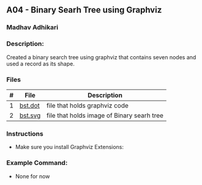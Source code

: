 
## A04 - Binary Searh Tree using Graphviz
### Madhav Adhikari
### Description:
Created a binary search tree using graphviz that contains seven nodes and used a record as its shape.



### Files

|   #   | File            | Description                                        |
| :---: | --------------- | -------------------------------------------------- |
|   1   | [bst.dot  ](bst.dot)      | file that holds graphviz code    |
|   2  | [bst.svg](bst.svg)     | file that holds image of Binary searh tree    |



### Instructions

- Make sure you install Graphviz Extensions:


### Example Command:
- None for now

